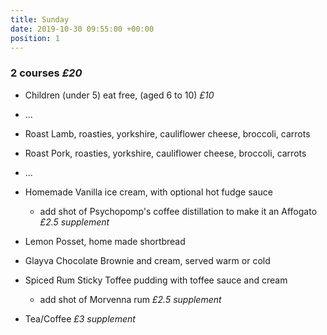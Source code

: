 ```yaml
---
title: Sunday
date: 2019-10-30 09:55:00 +00:00
position: 1
---
```


### 2 courses *£20*

* Children (under 5) eat free, (aged 6 to 10) *£10*

* ...

* Roast Lamb, roasties, yorkshire, cauliflower cheese, broccoli, carrots

* Roast Pork, roasties, yorkshire, cauliflower cheese, broccoli, carrots

* ...

* Homemade Vanilla ice cream, with optional hot fudge sauce

  * add shot of Psychopomp's coffee distillation to make it an Affogato *£2.5 supplement*

* Lemon Posset, home made shortbread

* Glayva Chocolate Brownie and cream, served warm or cold

* Spiced Rum Sticky Toffee pudding with toffee sauce and cream

  * add shot of Morvenna rum *£2.5 supplement*

* Tea/Coffee *£3 supplement*
